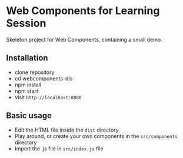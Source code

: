 # Web Components for Learning Session

Skeleton project for Web Components, containing a small demo.

## Installation

* clone repository
* cd webcomponents-dls
* npm install
* npm start
* visit `http://localhost:8080`

## Basic usage
* Edit the HTML file inside the `dist` directory
* Play around, or create your own components in the `src/components` directory
* Import the .js file in `src/index.js` file